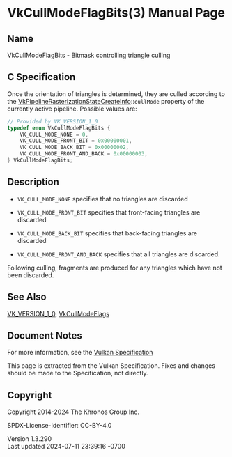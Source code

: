 # VkCullModeFlagBits(3) Manual Page

## Name

VkCullModeFlagBits - Bitmask controlling triangle culling



## <a href="#_c_specification" class="anchor"></a>C Specification

Once the orientation of triangles is determined, they are culled
according to the
[VkPipelineRasterizationStateCreateInfo](https://registry.khronos.org/vulkan/specs/1.3-extensions/man/html/VkPipelineRasterizationStateCreateInfo.html)::`cullMode`
property of the currently active pipeline. Possible values are:

``` c
// Provided by VK_VERSION_1_0
typedef enum VkCullModeFlagBits {
    VK_CULL_MODE_NONE = 0,
    VK_CULL_MODE_FRONT_BIT = 0x00000001,
    VK_CULL_MODE_BACK_BIT = 0x00000002,
    VK_CULL_MODE_FRONT_AND_BACK = 0x00000003,
} VkCullModeFlagBits;
```

## <a href="#_description" class="anchor"></a>Description

- `VK_CULL_MODE_NONE` specifies that no triangles are discarded

- `VK_CULL_MODE_FRONT_BIT` specifies that front-facing triangles are
  discarded

- `VK_CULL_MODE_BACK_BIT` specifies that back-facing triangles are
  discarded

- `VK_CULL_MODE_FRONT_AND_BACK` specifies that all triangles are
  discarded.

Following culling, fragments are produced for any triangles which have
not been discarded.

## <a href="#_see_also" class="anchor"></a>See Also

[VK_VERSION_1_0](https://registry.khronos.org/vulkan/specs/1.3-extensions/man/html/VK_VERSION_1_0.html),
[VkCullModeFlags](https://registry.khronos.org/vulkan/specs/1.3-extensions/man/html/VkCullModeFlags.html)

## <a href="#_document_notes" class="anchor"></a>Document Notes

For more information, see the <a
href="https://registry.khronos.org/vulkan/specs/1.3-extensions/html/vkspec.html#VkCullModeFlagBits"
target="_blank" rel="noopener">Vulkan Specification</a>

This page is extracted from the Vulkan Specification. Fixes and changes
should be made to the Specification, not directly.

## <a href="#_copyright" class="anchor"></a>Copyright

Copyright 2014-2024 The Khronos Group Inc.

SPDX-License-Identifier: CC-BY-4.0

Version 1.3.290  
Last updated 2024-07-11 23:39:16 -0700
